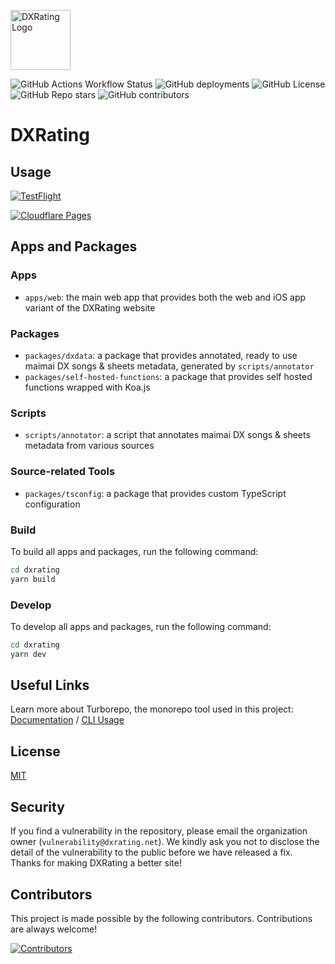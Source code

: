 <img src="https://shama.dxrating.net/favicon/transparent-256x.png"
     alt="DXRating Logo"
     width="96px" />

![GitHub Actions Workflow Status](https://img.shields.io/github/actions/workflow/status/gekichumai/dxrating/release.yml)
![GitHub deployments](<https://img.shields.io/github/deployments/gekichumai/dxrating/dxrating%20(Production)?label=deployment>)
![GitHub License](https://img.shields.io/github/license/gekichumai/dxrating)
![GitHub Repo stars](https://img.shields.io/github/stars/gekichumai/dxrating?style=flat)
![GitHub contributors](https://img.shields.io/github/contributors/gekichumai/dxrating)

# DXRating

## Usage

[![TestFlight](https://img.shields.io/badge/Join%20TestFlight%20Beta-147EFB?logo=xcode&logoColor=FFFFFF&label=iOS)](https://testflight.apple.com/join/psw4PxSx)

[![Cloudflare Pages](https://img.shields.io/badge/Visit%20Production%20Site-F38020?logo=cloudflare-pages&logoColor=FFFFFF&label=Web)](https://dxrating.net)

## Apps and Packages

### Apps

- `apps/web`: the main web app that provides both the web and iOS app variant of the DXRating website

### Packages

- `packages/dxdata`: a package that provides annotated, ready to use maimai DX songs & sheets metadata, generated by `scripts/annotator`
- `packages/self-hosted-functions`: a package that provides self hosted functions wrapped with Koa.js

### Scripts

- `scripts/annotator`: a script that annotates maimai DX songs & sheets metadata from various sources

### Source-related Tools

- `packages/tsconfig`: a package that provides custom TypeScript configuration

### Build

To build all apps and packages, run the following command:

```bash
cd dxrating
yarn build
```

### Develop

To develop all apps and packages, run the following command:

```bash
cd dxrating
yarn dev
```

## Useful Links

Learn more about Turborepo, the monorepo tool used in this project: [Documentation](https://turbo.build/repo/docs) / [CLI Usage](https://turbo.build/docs/reference/command-line-reference)

## License

[MIT](LICENSE)

## Security

If you find a vulnerability in the repository, please email the organization owner (`vulnerability@dxrating.net`). We kindly ask you not to disclose the detail of the vulnerability to the public before we have released a fix. Thanks for making DXRating a better site!

## Contributors

This project is made possible by the following contributors. Contributions are always welcome!

[![Contributors](https://contrib.rocks/image?repo=gekichumai/dxrating)](https://github.com/gekichumai/dxrating/graphs/contributors)
